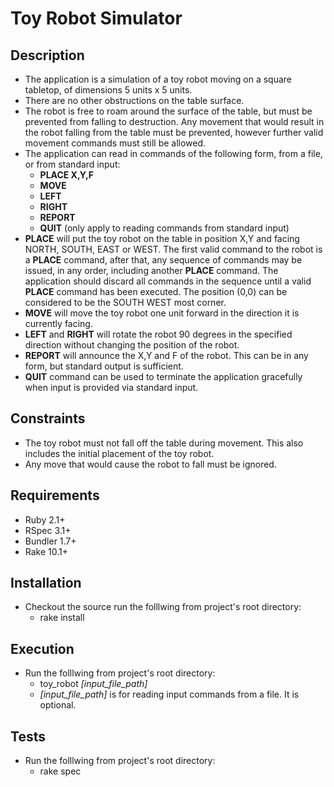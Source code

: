 Toy Robot Simulator
===================

Description
-----------
- The application is a simulation of a toy robot moving on a square tabletop,
  of dimensions 5 units x 5 units.
- There are no other obstructions on the table surface.
- The robot is free to roam around the surface of the table, but must be
  prevented from falling to destruction. Any movement that would result in the
  robot falling from the table must be prevented, however further valid
  movement commands must still be allowed.
- The application can read in commands of the following form, from a file, 
  or from standard input:
  - **PLACE X,Y,F**
  - **MOVE**
  - **LEFT**
  - **RIGHT**
  - **REPORT**
  - **QUIT** (only apply to reading commands from standard input)
- **PLACE** will put the toy robot on the table in position X,Y and facing NORTH, 
  SOUTH, EAST or WEST. The first valid command to the robot is a **PLACE** command, 
  after that, any sequence of commands may be issued, in any order, including another 
  **PLACE** command. The application should discard all commands in the sequence until
  a valid **PLACE** command has been executed. The position (0,0) can be considered 
  to be the SOUTH WEST most corner.
- **MOVE** will move the toy robot one unit forward in the direction it is
  currently facing.
- **LEFT** and **RIGHT** will rotate the robot 90 degrees in the specified direction
  without changing the position of the robot.
- **REPORT** will announce the X,Y and F of the robot. This can be in any form,
  but standard output is sufficient.
- **QUIT** command can be used to terminate the application gracefully when input is 
  provided via standard input.

Constraints
-----------
- The toy robot must not fall off the table during movement. This also includes the 
  initial placement of the toy robot.
- Any move that would cause the robot to fall must be ignored.

Requirements
------------
- Ruby 2.1+
- RSpec 3.1+
- Bundler 1.7+
- Rake 10.1+

Installation
------------
- Checkout the source run the folllwing from project's root directory:
  - rake install

Execution
---------
- Run the folllwing from project's root directory:
  - toy_robot *[input_file_path]*
  - *[input_file_path]* is for reading input commands from a file. It is optional.

Tests
---------
- Run the folllwing from project's root directory:
  - rake spec